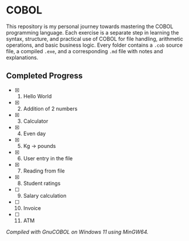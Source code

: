 # COBOL

This repository is my personal journey towards mastering the COBOL programming language. Each exercise is a separate step in learning the syntax, structure, and practical use of COBOL for file handling, arithmetic operations, and basic business logic. Every folder contains a `.cob` source file, a compiled `.exe`, and a corresponding `.md` file with notes and explanations.

## Completed Progress

- [X] 1. Hello World
- [X] 2. Addition of 2 numbers
- [X] 3. Calculator
- [X] 4. Even day
- [X] 5. Kg → pounds
- [X] 6. User entry in the file
- [X] 7. Reading from file
- [X] 8. Student ratings
- [ ] 9. Salary calculation
- [ ] 10. Invoice
- [ ] 11. ATM

 *Compiled with GnuCOBOL on Windows 11 using MinGW64.*
